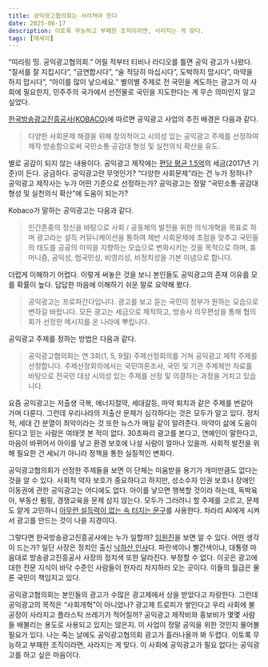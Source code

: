 ```yaml
---
title: 공익광고협의회는 사라져야 한다
date: 2025-06-17
description: 이토록 무능하고 부패한 조직이라면, 사라지는 게 맞다.
tags: [에세이]
---
```


“띠리링 띵. 공익광고협의회.” 어릴 적부터 티비나 라디오를 틀면 공익 광고가 나왔다. “질서를 잘 지킵시다”, “금연합시다”, “술 적당히 마십시다”, 도박하지 맙시다”, 마약을 하지 맙시다”, “아이를 많이 낳으세요.” 별의별 주제로 전 국민을 계도하는 광고가 이 사회에 필요한지, 민주주의 국가에서 선전물로 국민을 지도한다는 게 무슨 의미인지 알고 싶었다.

[한국방송광고진흥공사(KOBACO)](https://www.kobaco.co.kr/site/main/file/download/uu/69b09eac3b69416096918a40b733cf2b?downGubun=flexerViewer)에 따르면 공익광고 사업의 추진 배경은 다음과 같다.

> 다양한 사회문제 해결을 위해 창의적이고 시의성 있는 공익광고 주제를 선정하여 제작·방송함으로써 국민소통·공감대 형성 및 실천의식 확산을 유도.

별로 공감이 되지 않는 내용이다. 공익광고 제작에는 [편당 평균 1.5억](https://blog.naver.com/kcc1335/221034406670)의 세금(2017년 기준)이 든다. 궁금하다. 공익광고란 무엇인가? “다양한 사회문제”라는 건 누가 정하나? 공익광고 제작사는 누가 어떤 기준으로 선정하는가? 공익광고는 정말 “국민소통·공감대 형성 및 실천의식 확산”에 도움이 되는가?

Kobaco가 말하는 공익광고는 다음과 같다.

> 인간존중의 정신을 바탕으로 사회 / 공동체의 발전을 위한 의식개혁을 목표로 하며 광고라는 설득 커뮤니케이션을 통하여 제반 사회문제에 초점을 맞추고 국민들의 태도를 공공의 이익을 지향하는 모습으로 변화시키는 것을 목적으로 하며, 휴머니즘, 공익성, 범국민성, 비영리성, 비정치성을 기본 이념으로 합니다.

더럽게 이해하기 어렵다. 이렇게 써놓은 것을 보니 본인들도 공익광고의 존재 이유를 모를 확률이 높다. 답답한 마음에 이해하기 쉬운 말로 요약해 봤다.

> 공익광고는 프로파간다입니다. 광고를 보고 듣는 국민이 정부가 원하는 모습으로 변하길 바랍니다. 모든 광고는 세금으로 제작하고, 방송사 의무편성을 통해 협의회가 선정한 메시지를 온 나라에 뿌립니다.

공익광고 주제를 정하는 방법은 다음과 같다.

> 공익광고협의회는 연 3회(1, 5, 9월) 주제선정회의를 거쳐 공익광고 제작 주제를 선정합니다. 주제선정회의에서는 국민여론조사, 국민 및 기관 주제제안 자료를 바탕으로 전국민 대상 시의성 있는 주제를 선정 및 의결하는 과정을 거치고 있습니다.

요즘 공익광고는 저출생 극복, 에너지절약, 세대갈등, 마약 퇴치과 같은 주제를 번갈아 가며 다룬다. 그런데 우리나라의 저출산 문제가 심각하다는 것은 모두가 알고 있다. 정치적, 세대 간 분열이 최악이라는 것 또한 뉴스가 매일 같이 알려준다. 마약이 삶에 도움이 된다고 믿는 사람은 여태껏 본 적이 없다. 30초짜리 광고를 본다고, 연예인이 말한다고, 마음이 바뀌어서 아이를 낳고 환경 보호에 나설 사람이 얼마나 있을까. 사회적 발전을 위해 필요한 건 세뇌가 아니라 정책을 통한 실질적인 변화다.

공익광고협의회가 선정한 주제들을 보면 이 단체는 미움받을 용기가 개미만큼도 없다는 것을 알 수 있다. 사회적 약자 보호가 중요하다고 하지만, 성소수자 인권 보호나 장애인 이동권에 관한 공익광고는 어디에도 없다. 아이를 낳으면 행복할 것이라 하는데, 독박육아, 부동산 펌핑, 경쟁교육을 문제 삼지 않는다. 모두가 그러려니 할 주제를 고르고, 문제도 얕게 고민하니 [아무런 설득력이 없는 속 터지는 문구](https://www.kobaco.co.kr/site/main/archive/advertising/5/14533?cp=1&pageSize=8&sortDirection=DESC&arcUse=true&arcCategory=5&metaCode1=broadcast&adtDefaultYear=false)를 사용한다. 차라리 AI에게 시켜서 광고를 만드는 것이 나을 지경이다.

그렇다면 한국방송광고진흥공사에는 누가 일할까? [임원진](https://www.kobaco.co.kr/site/main/content/org_officer)을 보면 알 수 있다. 어떤 생각이 드는가? 일단 사장은 정치인 출신 [낙하산 인사](https://www.mediatoday.co.kr/news/articleView.html?idxno=317860)다. 파란색이나 빨간색이냐, 대통령 마음대로 방송광고진흥공사 사장의 정치색 또한 달라진다. 부정할 수 없다. 이곳은 광고에 대한 전문 지식이 바닥 수준인 사람들이 한자리 차지하러 오는 곳이다. 이들의 월급은 물론 국민이 책임지고 있다.

공익광고협의회는 본인들의 광고가 수많은 광고제에서 상을 받았다고 자랑한다. 그런데 공익광고의 목적은 “사회개혁”이 아니었나? 광고제 트로피가 쌓인다고 우리 사회에 불공정이 사라지고 플라스틱 쓰레기가 적어질까? 공익광고 제작비와 홍보비가 몇몇 사람들 배불리는 용도로 사용되고 있지는 않은지. 이 사업이 정말 공익을 위한 것인지 물어볼 필요가 있다. 나는 죽는 날에도 공익광고협의회 광고가 흘러나올까 봐 두렵다. 이토록 무능하고 부패한 조직이라면, 사라지는 게 맞다. 이 사회에 공익광고가 필요 없다는 공익광고를 하고 싶은 마음이다.